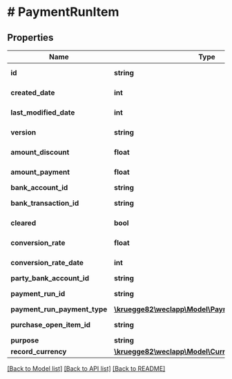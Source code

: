 # # PaymentRunItem

## Properties

Name | Type | Description | Notes
------------ | ------------- | ------------- | -------------
**id** | **string** |  | [optional] [readonly]
**created_date** | **int** |  | [optional] [readonly]
**last_modified_date** | **int** |  | [optional] [readonly]
**version** | **string** |  | [optional] [readonly]
**amount_discount** | **float** |  | [optional] [readonly]
**amount_payment** | **float** |  | [optional] [readonly]
**bank_account_id** | **string** |  | [optional]
**bank_transaction_id** | **string** |  | [optional] [readonly]
**cleared** | **bool** |  | [optional] [readonly]
**conversion_rate** | **float** |  | [optional] [readonly]
**conversion_rate_date** | **int** |  | [optional] [readonly]
**party_bank_account_id** | **string** |  | [optional]
**payment_run_id** | **string** |  | [optional] [readonly]
**payment_run_payment_type** | [**\kruegge82\weclapp\Model\PaymentRunPaymentType**](PaymentRunPaymentType.md) |  | [optional]
**purchase_open_item_id** | **string** |  | [optional] [readonly]
**purpose** | **string** |  | [optional]
**record_currency** | [**\kruegge82\weclapp\Model\Currency**](Currency.md) |  | [optional]

[[Back to Model list]](../../README.md#models) [[Back to API list]](../../README.md#endpoints) [[Back to README]](../../README.md)
